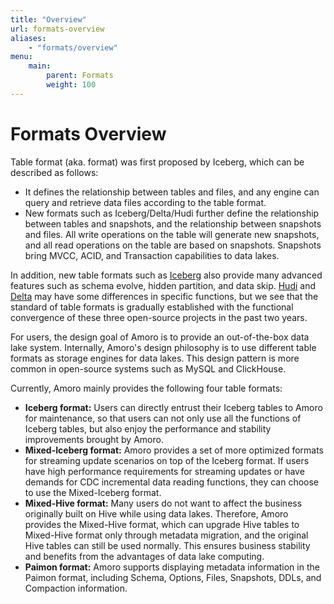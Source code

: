 ```yaml
---
title: "Overview"
url: formats-overview
aliases:
    - "formats/overview"
menu:
    main:
        parent: Formats
        weight: 100
---
```

# Formats Overview

Table format (aka. format) was first proposed by Iceberg, which can be described as follows:

- It defines the relationship between tables and files, and any engine can query and retrieve data files according to the table format.
- New formats such as Iceberg/Delta/Hudi further define the relationship between tables and snapshots, and the relationship between snapshots and files. 
  All write operations on the table will generate new snapshots, and all read operations on the table are based on snapshots. 
  Snapshots bring MVCC, ACID, and Transaction capabilities to data lakes.

In addition, new table formats such as [Iceberg](https://Iceberg.apache.org/) also provide many advanced features such as schema evolve, hidden partition, and data skip.
[Hudi](https://hudi.apache.org/) and [Delta](https://delta.io/) may have some differences in specific functions, but we see that the standard of table formats is gradually established with the functional convergence of these three open-source projects in the past two years.

For users, the design goal of Amoro is to provide an out-of-the-box data lake system. Internally, Amoro's design philosophy is to use different table formats as storage engines for data lakes. 
This design pattern is more common in open-source systems such as MySQL and ClickHouse.

Currently, Amoro mainly provides the following four table formats:

- **Iceberg format:** Users can directly entrust their Iceberg tables to Amoro for maintenance, so that users can not only use all the functions of Iceberg tables, but also enjoy the performance and stability improvements brought by Amoro.
- **Mixed-Iceberg format:** Amoro provides a set of more optimized formats for streaming update scenarios on top of the Iceberg format. If users have high performance requirements for streaming updates or have demands for CDC incremental data reading functions, they can choose to use the Mixed-Iceberg format.
- **Mixed-Hive format:** Many users do not want to affect the business originally built on Hive while using data lakes. Therefore, Amoro provides the Mixed-Hive format, which can upgrade Hive tables to Mixed-Hive format only through metadata migration, and the original Hive tables can still be used normally. This ensures business stability and benefits from the advantages of data lake computing.
- **Paimon format:** Amoro supports displaying metadata information in the Paimon format, including Schema, Options, Files, Snapshots, DDLs, and Compaction information.

